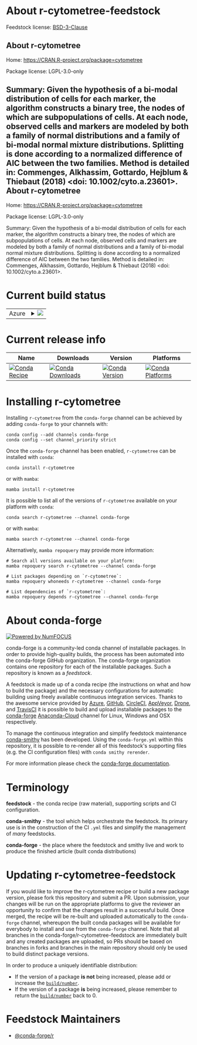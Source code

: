 About r-cytometree-feedstock
============================

Feedstock license: [BSD-3-Clause](https://github.com/conda-forge/r-cytometree-feedstock/blob/main/LICENSE.txt)

About r-cytometree
------------------

Home: https://CRAN.R-project.org/package=cytometree

Package license: LGPL-3.0-only

Summary: Given the hypothesis of a bi-modal distribution of cells for each marker, the algorithm constructs a binary tree, the nodes of which are subpopulations of cells. At each node, observed cells and markers are modeled by both a family of normal distributions and a family of bi-modal normal mixture distributions. Splitting is done according to a normalized difference of AIC between the two families. Method is detailed in: Commenges, Alkhassim, Gottardo, Hejblum & Thiebaut (2018) <doi: 10.1002/cyto.a.23601>.
About r-cytometree
------------------

Home: https://CRAN.R-project.org/package=cytometree

Package license: LGPL-3.0-only

Summary: Given the hypothesis of a bi-modal distribution of cells for each marker, the algorithm constructs a binary tree, the nodes of which are subpopulations of cells. At each node, observed cells and markers are modeled by both a family of normal distributions and a family of bi-modal normal mixture distributions. Splitting is done according to a normalized difference of AIC between the two families. Method is detailed in: Commenges, Alkhassim, Gottardo, Hejblum & Thiebaut (2018) <doi: 10.1002/cyto.a.23601>.

Current build status
====================


<table>
    
  <tr>
    <td>Azure</td>
    <td>
      <details>
        <summary>
          <a href="https://dev.azure.com/conda-forge/feedstock-builds/_build/latest?definitionId=14436&branchName=main">
            <img src="https://dev.azure.com/conda-forge/feedstock-builds/_apis/build/status/r-cytometree-feedstock?branchName=main">
          </a>
        </summary>
        <table>
          <thead><tr><th>Variant</th><th>Status</th></tr></thead>
          <tbody><tr>
              <td>linux_64_r_base4.2</td>
              <td>
                <a href="https://dev.azure.com/conda-forge/feedstock-builds/_build/latest?definitionId=14436&branchName=main">
                  <img src="https://dev.azure.com/conda-forge/feedstock-builds/_apis/build/status/r-cytometree-feedstock?branchName=main&jobName=linux&configuration=linux%20linux_64_r_base4.2" alt="variant">
                </a>
              </td>
            </tr><tr>
              <td>linux_64_r_base4.3</td>
              <td>
                <a href="https://dev.azure.com/conda-forge/feedstock-builds/_build/latest?definitionId=14436&branchName=main">
                  <img src="https://dev.azure.com/conda-forge/feedstock-builds/_apis/build/status/r-cytometree-feedstock?branchName=main&jobName=linux&configuration=linux%20linux_64_r_base4.3" alt="variant">
                </a>
              </td>
            </tr><tr>
              <td>osx_64_r_base4.2</td>
              <td>
                <a href="https://dev.azure.com/conda-forge/feedstock-builds/_build/latest?definitionId=14436&branchName=main">
                  <img src="https://dev.azure.com/conda-forge/feedstock-builds/_apis/build/status/r-cytometree-feedstock?branchName=main&jobName=osx&configuration=osx%20osx_64_r_base4.2" alt="variant">
                </a>
              </td>
            </tr><tr>
              <td>osx_64_r_base4.3</td>
              <td>
                <a href="https://dev.azure.com/conda-forge/feedstock-builds/_build/latest?definitionId=14436&branchName=main">
                  <img src="https://dev.azure.com/conda-forge/feedstock-builds/_apis/build/status/r-cytometree-feedstock?branchName=main&jobName=osx&configuration=osx%20osx_64_r_base4.3" alt="variant">
                </a>
              </td>
            </tr><tr>
              <td>win_64</td>
              <td>
                <a href="https://dev.azure.com/conda-forge/feedstock-builds/_build/latest?definitionId=14436&branchName=main">
                  <img src="https://dev.azure.com/conda-forge/feedstock-builds/_apis/build/status/r-cytometree-feedstock?branchName=main&jobName=win&configuration=win%20win_64_" alt="variant">
                </a>
              </td>
            </tr>
          </tbody>
        </table>
      </details>
    </td>
  </tr>
</table>

Current release info
====================

| Name | Downloads | Version | Platforms |
| --- | --- | --- | --- |
| [![Conda Recipe](https://img.shields.io/badge/recipe-r--cytometree-green.svg)](https://anaconda.org/conda-forge/r-cytometree) | [![Conda Downloads](https://img.shields.io/conda/dn/conda-forge/r-cytometree.svg)](https://anaconda.org/conda-forge/r-cytometree) | [![Conda Version](https://img.shields.io/conda/vn/conda-forge/r-cytometree.svg)](https://anaconda.org/conda-forge/r-cytometree) | [![Conda Platforms](https://img.shields.io/conda/pn/conda-forge/r-cytometree.svg)](https://anaconda.org/conda-forge/r-cytometree) |

Installing r-cytometree
=======================

Installing `r-cytometree` from the `conda-forge` channel can be achieved by adding `conda-forge` to your channels with:

```
conda config --add channels conda-forge
conda config --set channel_priority strict
```

Once the `conda-forge` channel has been enabled, `r-cytometree` can be installed with `conda`:

```
conda install r-cytometree
```

or with `mamba`:

```
mamba install r-cytometree
```

It is possible to list all of the versions of `r-cytometree` available on your platform with `conda`:

```
conda search r-cytometree --channel conda-forge
```

or with `mamba`:

```
mamba search r-cytometree --channel conda-forge
```

Alternatively, `mamba repoquery` may provide more information:

```
# Search all versions available on your platform:
mamba repoquery search r-cytometree --channel conda-forge

# List packages depending on `r-cytometree`:
mamba repoquery whoneeds r-cytometree --channel conda-forge

# List dependencies of `r-cytometree`:
mamba repoquery depends r-cytometree --channel conda-forge
```


About conda-forge
=================

[![Powered by
NumFOCUS](https://img.shields.io/badge/powered%20by-NumFOCUS-orange.svg?style=flat&colorA=E1523D&colorB=007D8A)](https://numfocus.org)

conda-forge is a community-led conda channel of installable packages.
In order to provide high-quality builds, the process has been automated into the
conda-forge GitHub organization. The conda-forge organization contains one repository
for each of the installable packages. Such a repository is known as a *feedstock*.

A feedstock is made up of a conda recipe (the instructions on what and how to build
the package) and the necessary configurations for automatic building using freely
available continuous integration services. Thanks to the awesome service provided by
[Azure](https://azure.microsoft.com/en-us/services/devops/), [GitHub](https://github.com/),
[CircleCI](https://circleci.com/), [AppVeyor](https://www.appveyor.com/),
[Drone](https://cloud.drone.io/welcome), and [TravisCI](https://travis-ci.com/)
it is possible to build and upload installable packages to the
[conda-forge](https://anaconda.org/conda-forge) [Anaconda-Cloud](https://anaconda.org/)
channel for Linux, Windows and OSX respectively.

To manage the continuous integration and simplify feedstock maintenance
[conda-smithy](https://github.com/conda-forge/conda-smithy) has been developed.
Using the ``conda-forge.yml`` within this repository, it is possible to re-render all of
this feedstock's supporting files (e.g. the CI configuration files) with ``conda smithy rerender``.

For more information please check the [conda-forge documentation](https://conda-forge.org/docs/).

Terminology
===========

**feedstock** - the conda recipe (raw material), supporting scripts and CI configuration.

**conda-smithy** - the tool which helps orchestrate the feedstock.
                   Its primary use is in the construction of the CI ``.yml`` files
                   and simplify the management of *many* feedstocks.

**conda-forge** - the place where the feedstock and smithy live and work to
                  produce the finished article (built conda distributions)


Updating r-cytometree-feedstock
===============================

If you would like to improve the r-cytometree recipe or build a new
package version, please fork this repository and submit a PR. Upon submission,
your changes will be run on the appropriate platforms to give the reviewer an
opportunity to confirm that the changes result in a successful build. Once
merged, the recipe will be re-built and uploaded automatically to the
`conda-forge` channel, whereupon the built conda packages will be available for
everybody to install and use from the `conda-forge` channel.
Note that all branches in the conda-forge/r-cytometree-feedstock are
immediately built and any created packages are uploaded, so PRs should be based
on branches in forks and branches in the main repository should only be used to
build distinct package versions.

In order to produce a uniquely identifiable distribution:
 * If the version of a package **is not** being increased, please add or increase
   the [``build/number``](https://docs.conda.io/projects/conda-build/en/latest/resources/define-metadata.html#build-number-and-string).
 * If the version of a package **is** being increased, please remember to return
   the [``build/number``](https://docs.conda.io/projects/conda-build/en/latest/resources/define-metadata.html#build-number-and-string)
   back to 0.

Feedstock Maintainers
=====================

* [@conda-forge/r](https://github.com/conda-forge/r/)

